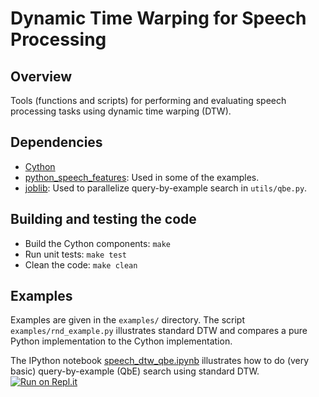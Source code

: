 Dynamic Time Warping for Speech Processing
==========================================

Overview
--------
Tools (functions and scripts) for performing and evaluating speech processing
tasks using dynamic time warping (DTW).


Dependencies
------------
- [Cython](http://cython.org/)
- [python_speech_features](http://github.com/jameslyons/python_speech_features):
  Used in some of the examples.
- [joblib](https://pythonhosted.org/joblib/): Used to parallelize
  query-by-example search in `utils/qbe.py`.


Building and testing the code
-----------------------------
- Build the Cython components: `make`
- Run unit tests: `make test`
- Clean the code: `make clean`


Examples
--------
Examples are given in the `examples/` directory. The script
`examples/rnd_example.py` illustrates standard DTW and compares a pure Python
implementation to the Cython implementation.

The IPython notebook [speech_dtw_qbe.ipynb](examples/speech_dtw_qbe.ipynb)
illustrates how to do (very basic) query-by-example (QbE) search using standard
DTW.
[![Run on Repl.it](https://repl.it/badge/github/kamperh/speech_dtw)](https://repl.it/github/kamperh/speech_dtw)